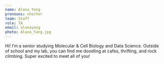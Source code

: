 ```yaml
---
name: Alana Yang
pronouns: she/her
team: Staff
role: TA
email: alanayang
photo: Alana_Yang.jpg
---
```


Hi! I’m a senior studying Molecular & Cell Biology and Data Science. Outside of school and my lab, you can find me doodling at cafes, thrifting, and rock climbing. Super excited to meet all of you!